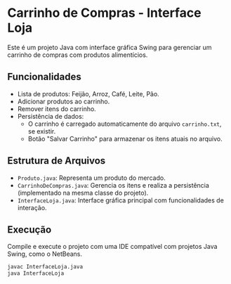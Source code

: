 
# Carrinho de Compras - Interface Loja

Este é um projeto Java com interface gráfica Swing para gerenciar um carrinho de compras com produtos alimentícios.

## Funcionalidades

- Lista de produtos: Feijão, Arroz, Café, Leite, Pão.
- Adicionar produtos ao carrinho.
- Remover itens do carrinho.
- Persistência de dados:
  - O carrinho é carregado automaticamente do arquivo `carrinho.txt`, se existir.
  - Botão "Salvar Carrinho" para armazenar os itens atuais no arquivo.

## Estrutura de Arquivos

- `Produto.java`: Representa um produto do mercado.
- `CarrinhoDeCompras.java`: Gerencia os itens e realiza a persistência (implementado na mesma classe do projeto).
- `InterfaceLoja.java`: Interface gráfica principal com funcionalidades de interação.

## Execução

Compile e execute o projeto com uma IDE compatível com projetos Java Swing, como o NetBeans.

```bash
javac InterfaceLoja.java
java InterfaceLoja
```

